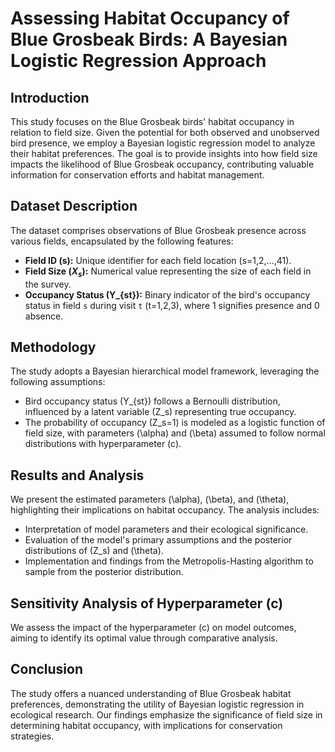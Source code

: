 # Assessing Habitat Occupancy of Blue Grosbeak Birds: A Bayesian Logistic Regression Approach

## Introduction
This study focuses on the Blue Grosbeak birds' habitat occupancy in relation to field size. Given the potential for both observed and unobserved bird presence, we employ a Bayesian logistic regression model to analyze their habitat preferences. The goal is to provide insights into how field size impacts the likelihood of Blue Grosbeak occupancy, contributing valuable information for conservation efforts and habitat management.

## Dataset Description
The dataset comprises observations of Blue Grosbeak presence across various fields, encapsulated by the following features:
- **Field ID (s):** Unique identifier for each field location (s=1,2,...,41).
- **Field Size ($X_s$):** Numerical value representing the size of each field in the survey.
- **Occupancy Status (Y_{st}):** Binary indicator of the bird's occupancy status in field `s` during visit `t` (t=1,2,3), where 1 signifies presence and 0 absence.

## Methodology
The study adopts a Bayesian hierarchical model framework, leveraging the following assumptions:
- Bird occupancy status \(Y_{st}\) follows a Bernoulli distribution, influenced by a latent variable \(Z_s\) representing true occupancy.
- The probability of occupancy \(Z_s=1\) is modeled as a logistic function of field size, with parameters \(\alpha\) and \(\beta\) assumed to follow normal distributions with hyperparameter \(c\).

## Results and Analysis
We present the estimated parameters \(\alpha\), \(\beta\), and \(\theta\), highlighting their implications on habitat occupancy. The analysis includes:
- Interpretation of model parameters and their ecological significance.
- Evaluation of the model's primary assumptions and the posterior distributions of \(Z_s\) and \(\theta\).
- Implementation and findings from the Metropolis-Hasting algorithm to sample from the posterior distribution.

## Sensitivity Analysis of Hyperparameter \(c\)
We assess the impact of the hyperparameter \(c\) on model outcomes, aiming to identify its optimal value through comparative analysis.

## Conclusion
The study offers a nuanced understanding of Blue Grosbeak habitat preferences, demonstrating the utility of Bayesian logistic regression in ecological research. Our findings emphasize the significance of field size in determining habitat occupancy, with implications for conservation strategies.


